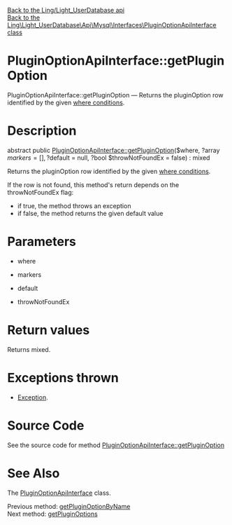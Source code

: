 [Back to the Ling/Light_UserDatabase api](https://github.com/lingtalfi/Light_UserDatabase/blob/master/doc/api/Ling/Light_UserDatabase.md)<br>
[Back to the Ling\Light_UserDatabase\Api\Mysql\Interfaces\PluginOptionApiInterface class](https://github.com/lingtalfi/Light_UserDatabase/blob/master/doc/api/Ling/Light_UserDatabase/Api/Mysql/Interfaces/PluginOptionApiInterface.md)


PluginOptionApiInterface::getPluginOption
================



PluginOptionApiInterface::getPluginOption — Returns the pluginOption row identified by the given [where conditions](https://github.com/lingtalfi/SimplePdoWrapper#the-where-conditions).




Description
================


abstract public [PluginOptionApiInterface::getPluginOption](https://github.com/lingtalfi/Light_UserDatabase/blob/master/doc/api/Ling/Light_UserDatabase/Api/Mysql/Interfaces/PluginOptionApiInterface/getPluginOption.md)($where, ?array $markers = [], ?$default = null, ?bool $throwNotFoundEx = false) : mixed




Returns the pluginOption row identified by the given [where conditions](https://github.com/lingtalfi/SimplePdoWrapper#the-where-conditions).

If the row is not found, this method's return depends on the throwNotFoundEx flag:
- if true, the method throws an exception
- if false, the method returns the given default value




Parameters
================


- where

    

- markers

    

- default

    

- throwNotFoundEx

    


Return values
================

Returns mixed.


Exceptions thrown
================

- [Exception](http://php.net/manual/en/class.exception.php).&nbsp;







Source Code
===========
See the source code for method [PluginOptionApiInterface::getPluginOption](https://github.com/lingtalfi/Light_UserDatabase/blob/master/Api/Mysql/Interfaces/PluginOptionApiInterface.php#L85-L85)


See Also
================

The [PluginOptionApiInterface](https://github.com/lingtalfi/Light_UserDatabase/blob/master/doc/api/Ling/Light_UserDatabase/Api/Mysql/Interfaces/PluginOptionApiInterface.md) class.

Previous method: [getPluginOptionByName](https://github.com/lingtalfi/Light_UserDatabase/blob/master/doc/api/Ling/Light_UserDatabase/Api/Mysql/Interfaces/PluginOptionApiInterface/getPluginOptionByName.md)<br>Next method: [getPluginOptions](https://github.com/lingtalfi/Light_UserDatabase/blob/master/doc/api/Ling/Light_UserDatabase/Api/Mysql/Interfaces/PluginOptionApiInterface/getPluginOptions.md)<br>

